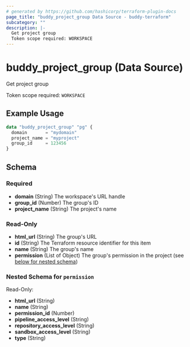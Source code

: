 ```yaml
---
# generated by https://github.com/hashicorp/terraform-plugin-docs
page_title: "buddy_project_group Data Source - buddy-terraform"
subcategory: ""
description: |-
  Get project group
  Token scope required: WORKSPACE
---
```


# buddy_project_group (Data Source)

Get project group

Token scope required: `WORKSPACE`

## Example Usage

```terraform
data "buddy_project_group" "pg" {
  domain       = "mydomain"
  project_name = "myproject"
  group_id     = 123456
}
```

<!-- schema generated by tfplugindocs -->
## Schema

### Required

- **domain** (String) The workspace's URL handle
- **group_id** (Number) The group's ID
- **project_name** (String) The project's name

### Read-Only

- **html_url** (String) The group's URL
- **id** (String) The Terraform resource identifier for this item
- **name** (String) The group's name
- **permission** (List of Object) The group's permission in the project (see [below for nested schema](#nestedatt--permission))

<a id="nestedatt--permission"></a>
### Nested Schema for `permission`

Read-Only:

- **html_url** (String)
- **name** (String)
- **permission_id** (Number)
- **pipeline_access_level** (String)
- **repository_access_level** (String)
- **sandbox_access_level** (String)
- **type** (String)



